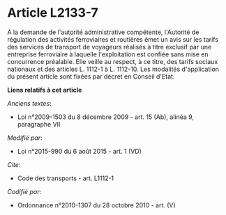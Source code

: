 # Article L2133-7

A la demande de l'autorité administrative compétente, l'Autorité de régulation des activités ferroviaires et routières émet
un avis sur les tarifs des services de transport de voyageurs réalisés à titre exclusif par une entreprise ferroviaire à
laquelle l'exploitation est confiée sans mise en concurrence préalable. Elle veille au respect, à ce titre, des tarifs
sociaux nationaux et des articles L. 1112-1 à L. 1112-10. Les modalités d'application du présent article sont fixées par
décret en Conseil d'Etat.

**Liens relatifs à cet article**

_Anciens textes_:

  - Loi n°2009-1503 du 8 décembre 2009 - art. 15 (Ab), alinéa 9, paragraphe VII

_Modifié par_:

  - Loi n°2015-990 du 6 août 2015 - art. 1 (VD)

_Cite_:

  - Code des transports - art. L1112-1

_Codifié par_:

  - Ordonnance n°2010-1307 du 28 octobre 2010 - art. (V)
